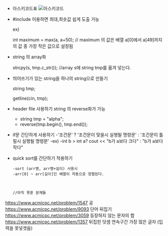 - 아스키코드표
![아스키코드](https://user-images.githubusercontent.com/81306023/125579200-83769c7c-a90e-4216-ad83-4619523de0b6.png)


- #include <algorithm> 이용하면 최대,최솟값 쉽게 도출 가능
  
  ex)
  
  int maximum = max(a, a+50);
  // maximum 의 값은 배열 a[0]에서 a[49]까지의 값 중 가장 작은 값으로 설정됨

  
  
  
- string 의 array화
  
  	strcpy(s, tmp.c_str()); //array s에 string tmp를 옮겨 넣는다.
  
 - 띄어쓰기가 있는 string을 하나의 string으로 만들기
    
	string tmp;
    
	getline(cin, tmp);
	
- header file <algorithm> 사용하기
	string 의 reverse화가 가능
	- string tmp = "alpha";
	- reverse(tmp.begin(), tmp.end());
	
- if문 간단하게 사용하기
	-'조건문' ? '조건문이 맞을시 실행될 명령문' : '조건문이 틀릴시 실행될 명령문'
	-ex)
	-int b > int a? cout << "b가 a보다 크다" : "b가 a보다 작다"
	
- quick sort를 간단하기 적용하기
	``` "#include <algorithm> 적용 후"
	-sort (arr명, arr명+길이) 사용시
	-arr[0] ~ arr[길이]인 배열이 자동으로 정렬된다.
    
  
  
  //아직 못푼 문제들
https://www.acmicpc.net/problem/1547 공
https://www.acmicpc.net/problem/9093  단어 뒤집기
https://www.acmicpc.net/problem/3059  등장하지 않는 문자의 합
https://www.acmicpc.net/problem/1357  뒤집힌 덧셈
연속구간
가장 많은 글자 (입력을 못넣겟음)
